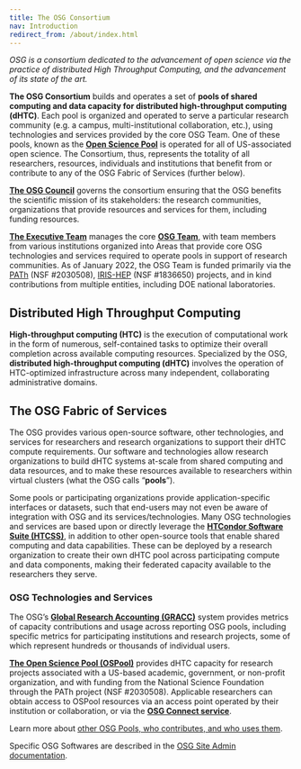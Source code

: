 ```yaml
---
title: The OSG Consortium
nav: Introduction
redirect_from: /about/index.html
---
```


_OSG is a consortium dedicated to the advancement of open science via the 
practice of distributed High Throughput Computing, and the advancement of 
its state of the art._

**The OSG Consortium** builds and operates a set of **pools of shared computing and 
data capacity for distributed high-throughput computing (dHTC)**. Each pool is 
organized and operated to serve a particular research community (e.g. a campus, 
multi-institutional collaboration, etc.), using technologies and 
services provided by the core OSG Team. One of these pools, known as the 
**[Open Science Pool](/services/open_science_pool.html)** is operated for all of US-associated 
open science. The Consortium, thus, represents the totality of all researchers, 
resources, individuals and institutions that benefit from or contribute to any 
of the OSG Fabric of Services (further below).

**[The OSG Council](https://opensciencegrid.org/council/)** governs the consortium ensuring that the OSG benefits 
the scientific mission of its stakeholders: the research communities, organizations 
that provide resources and services for them, including funding resources. 

**[The Executive Team](https://opensciencegrid.org/management/)** manages the core **[OSG Team](/about/team/)**, with 
team members from various institutions organized into Areas that provide core OSG 
technologies and services required to operate pools in support of research communities. 
As of January 2022, the OSG Team is funded primarily via the [PATh](https://path-cc.io/) (NSF #2030508), 
[IRIS-HEP](https://iris-hep.org/) (NSF #1836650) projects, and in kind contributions from multiple entities, 
including DOE national laboratories.

## Distributed High Throughput Computing

**High-throughput computing (HTC)** is the execution of computational work in the form 
of numerous, self-contained tasks to optimize their overall completion across 
available computing resources. Specialized by the OSG, **distributed high-throughput 
computing (dHTC)** involves the operation of HTC-optimized infrastructure across
many independent, collaborating administrative domains.

## The OSG Fabric of Services

The OSG provides various open-source software, other technologies, and services 
for researchers and research organizations to support their dHTC compute requirements. 
Our software and technologies allow research organizations to build dHTC systems 
at-scale from shared computing and data resources, and to make these resources 
available to researchers within virtual clusters (what the OSG calls “**pools**”).

Some pools or participating organizations provide application-specific interfaces
or datasets, such that end-users may not even be aware of integration with 
OSG and its services/technologies. Many OSG technologies and services are 
based upon or directly leverage the **[HTCondor Software Suite (HTCSS)](https://htcondor.org/)**, in addition
to other open-source tools that enable shared computing and data capabilities. 
These can be deployed by a research organization to create their own dHTC pool 
across participating compute and data components, making their federated capacity 
available to the researchers they serve.

### OSG Technologies and Services

The OSG’s **[Global Research Accounting (GRACC)](https://gracc.opensciencegrid.org/d/000000074/gracc-home?orgId=1&search=open&folder=current)** system provides metrics of capacity 
contributions and usage across reporting OSG pools, including specific metrics 
for participating institutions and research projects, some of which represent 
hundreds or thousands of individual users.

**[The Open Science Pool (OSPool)](/services/open_science_pool.html)** provides dHTC capacity for research projects 
associated with a US-based academic, government, or non-profit organization,
and with funding from the National Science Foundation through the PATh project
(NSF #2030508). Applicable researchers can obtain access to OSPool resources 
via an access point operated by their institution or collaboration, or via the
**[OSG Connect service](https://connect.osg-htc.org/)**.

Learn more about [other OSG Pools, who contributes, and who uses them](/about/organization/).

Specific OSG Softwares are described in the [OSG Site Admin documentation](https://opensciencegrid.org/docs/).

